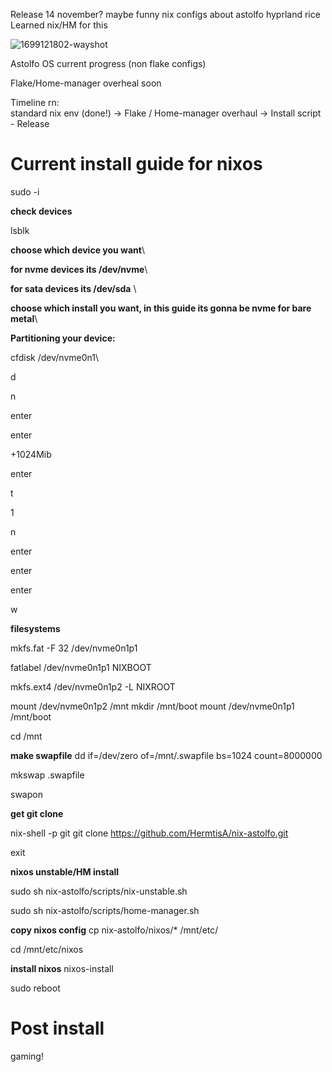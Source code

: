 Release 14 november? maybe
funny nix configs about astolfo
hyprland rice
Learned nix/HM for this

![1699121802-wayshot](https://github.com/HermitsA/nix-astolfo/assets/149957167/0fbf0c2e-8464-416a-80d2-60243922a20e)

Astolfo OS current progress (non flake configs)

Flake/Home-manager overheal soon 

Timeline rn: \
standard nix env (done!) -> Flake / Home-manager overhaul -> Install script - Release


# Current install guide for nixos 

sudo -i

**check devices**

lsblk 

**choose which device you want**\

**for nvme devices its /dev/nvme**\ 

**for sata devices its /dev/sda** \

**choose which install you want, in this guide its gonna be nvme for bare metal**\


**Partitioning your device:**

cfdisk /dev/nvme0n1\

d

n

enter

enter

+1024Mib

enter

t

1

n

enter

enter

enter

w

**filesystems**

mkfs.fat -F 32 /dev/nvme0n1p1

fatlabel /dev/nvme0n1p1 NIXBOOT

mkfs.ext4 /dev/nvme0n1p2 -L NIXROOT


mount /dev/nvme0n1p2 /mnt
mkdir /mnt/boot
mount /dev/nvme0n1p1 /mnt/boot

cd /mnt

**make swapfile**
dd if=/dev/zero of=/mnt/.swapfile bs=1024 count=8000000

mkswap .swapfile

swapon


**get git clone**


nix-shell -p git
git clone https://github.com/HermtisA/nix-astolfo.git

exit

**nixos unstable/HM install**

sudo sh nix-astolfo/scripts/nix-unstable.sh 

sudo sh nix-astolfo/scripts/home-manager.sh

**copy nixos config**
cp nix-astolfo/nixos/* /mnt/etc/

cd /mnt/etc/nixos

**install nixos**
nixos-install

sudo reboot


# Post install

gaming!
